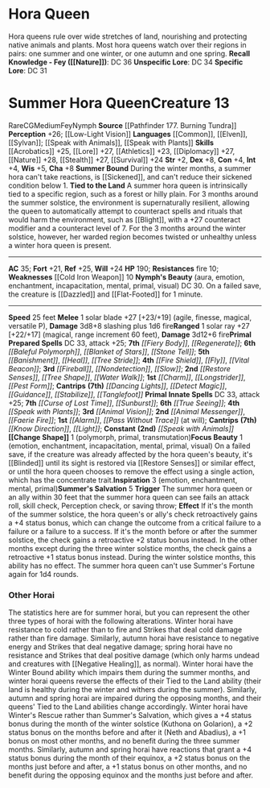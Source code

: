 ﻿---
ac: '35'
alignment: CG
all_resistance: null
burrow_speed: null
charisma: '+8'
climb_speed: null
constitution: '+4'
creature_ability:
- Change Shape
- Focus Beauty
- Inspiration
- Nymph's Beauty
- Summer Bound
- Summer's Salvation
- Tied
- to the Land
creature_family: '[[DATABASE/monsterfamily/Nymph|Nymph]]'
description: 'Hora queens rule over wide stretches of land, nourishing and protecting
  native animals and plants. Most hora queens watch over their regions in pairs: one
  summer and one winter, or one autumn and one spring.<br/><br/><b><u>Recall Knowledge
  - Fey</u> ( [[DATABASE/skill/Nature|Nature]] )</b>: DC 36<br/><b><u>Unspecific Lore</u></b>:
  DC 34<br/><b><u>Specific Lore</u></b>: DC 31<div class="viewbox">{{ viewbox(type=monster,
  id=1814, name=Hora Queen) }}</div><h1 class="title">Summer Hora Queen<span style="margin-left:auto;
  margin-right:0">Creature 13</span></h1><span class="traitrare"> [[DATABASE/trait/Rare|Rare]]
  </span><span class="traitalignment">CG</span><span class="traitsize">Medium</span><span
  class="trait"> [[DATABASE/trait/Fey|Fey]] </span><span class="trait"> [[DATABASE/trait/Nymph|Nymph]]
  </span><br/><b>Source</b> [[DATABASE/source/Pathfinder 177. Burning Tundra|Pathfinder
  #177: Burning Tundra]] <br/><b>Perception</b> +26; [[DATABASE/monsterability/Low-Light
  Vision|low-light vision]] <br/><b>Languages</b> [[DATABASE/language/Common|Common]]
  , [[DATABASE/language/Elven|Elven]] , [[DATABASE/language/Sylvan|Sylvan]] ; [[DATABASE/spell/Speak
  with Animals|speak with animals]] , [[DATABASE/spell/Speak with Plants|speak with
  plants]] <br/><b>Skills</b> [[DATABASE/skill/Acrobatics|Acrobatics]] +25, [[DATABASE/skill/Lore|Astronomy
  Lore]] +27, [[DATABASE/skill/Athletics|Athletics]] +23, [[DATABASE/skill/Diplomacy|Diplomacy]]
  +27, [[DATABASE/skill/Nature|Nature]] +28, [[DATABASE/skill/Stealth|Stealth]] +27,
  [[DATABASE/skill/Survival|Survival]] +24<br/><b>Str</b> +2, <b>Dex</b> +8, <b>Con</b>
  +4, <b>Int</b> +4, <b>Wis</b> +5, <b>Cha</b> +8<br/><b>Summer Bound</b> During the
  winter months, a summer hora can''t take reactions, is [[DATABASE/condition/Sickened|sickened
  1]] , and can''t reduce their sickened condition below 1.<br/><b>Tied to the Land</b>
  A summer hora queen is intrinsically tied to a specific region, such as a forest
  or hilly plain. For 3 months around the summer solstice, the environment is supernaturally
  resilient, allowing the queen to automatically attempt to counteract spells and
  rituals that would harm the environment, such as [[DATABASE/ritual/Blight|blight]]
  , with a +27 counteract modifier and a counteract level of 7. For the 3 months around
  the winter solstice, however, her warded region becomes twisted or unhealthy unless
  a winter hora queen is present.<hr/><b>AC</b> 35; <b>Fort</b> +21, <b>Ref</b> +25,
  <b>Will</b> +24<br/><b>HP</b> 190; <b>Resistances</b> [[DATABASE/trait/Fire|fire]]
  10; <b>Weaknesses</b> [[DATABASE/equipment/Cold Iron Weapon|cold iron]] 10<br/><span
  class="hanging-indent"><b>Nymph''s Beauty</b> ( [[DATABASE/trait/Aura|aura]] , [[DATABASE/trait/Emotion|emotion]]
  , [[DATABASE/trait/Enchantment|enchantment]] , [[DATABASE/trait/Incapacitation|incapacitation]]
  , [[DATABASE/trait/Mental|mental]] , [[DATABASE/trait/Primal|primal]] , [[DATABASE/trait/Visual|visual]]
  ) DC 30.  On a failed save, the creature is [[DATABASE/condition/Dazzled|dazzled]]
  and [[DATABASE/condition/Flat-Footed|flat-footed]] for 1 minute. </span><hr/><b>Speed</b>
  25 feet<br/><span class="hanging-indent"><b>Melee</b> <span aria-label="Single Action"
  class="action" role="img" title="Single Action">[one-action]</span>  solar blade
  +27 [+23/+19] ( [[DATABASE/trait/Agile|agile]] , [[DATABASE/trait/Finesse|finesse]]
  , [[DATABASE/trait/Magical|magical]] , [[DATABASE/trait/Versatile|versatile P]]
  ), <b>Damage</b> 3d8+8 slashing plus 1d6 fire</span><span class="hanging-indent"><b>Ranged</b>
  <span aria-label="Single Action" class="action" role="img" title="Single Action">[one-action]</span>  solar
  ray +27 [+22/+17] ( [[DATABASE/trait/Magical|magical]] , [[DATABASE/trait/Range|range
  increment 60 feet]] ), <b>Damage</b> 3d12+6 fire</span><b>Primal Prepared Spells</b>
  DC 33, attack +25; <b>7th</b> <i> [[DATABASE/spell/Fiery Body|fiery body]] </i>,
  <i> [[DATABASE/spell/Regenerate|regenerate]] </i>; <b>6th</b> <i> [[DATABASE/spell/Baleful
  Polymorph|baleful polymorph]] </i>, <i> [[DATABASE/spell/Blanket of Stars|blanket
  of stars]] </i>, <i> [[DATABASE/spell/Stone Tell|stone tell]] </i>; <b>5th</b> <i>
  [[DATABASE/spell/Banishment|banishment]] </i>, <i> [[DATABASE/spell/Heal|heal]]
  </i>, <i> [[DATABASE/spell/Tree Stride|tree stride]] </i>; <b>4th</b> <i> [[DATABASE/spell/Fire
  Shield|fire shield]] </i>, <i> [[DATABASE/spell/Fly|fly]] </i>, <i> [[DATABASE/spell/Vital
  Beacon|vital beacon]] </i>; <b>3rd</b> <i> [[DATABASE/spell/Fireball|fireball]]
  </i>, <i> [[DATABASE/spell/Nondetection|nondetection]] </i>, <i> [[DATABASE/spell/Slow|slow]]
  </i>; <b>2nd</b> <i> [[DATABASE/spell/Restore Senses|restore senses]] </i>, <i>
  [[DATABASE/spell/Tree Shape|tree shape]] </i>, <i> [[DATABASE/spell/Water Walk|water
  walk]] </i>; <b>1st</b> <i> [[DATABASE/spell/Charm|charm]] </i>, <i> [[DATABASE/spell/Longstrider|longstrider]]
  </i>, <i> [[DATABASE/spell/Pest Form|pest form]] </i>; <b>Cantrips</b> <b>(7th)</b>
  <i> [[DATABASE/spell/Dancing Lights|dancing lights]] </i>, <i> [[DATABASE/spell/Detect
  Magic|detect magic]] </i>, <i> [[DATABASE/spell/Guidance|guidance]] </i>, <i> [[DATABASE/spell/Stabilize|stabilize]]
  </i>, <i> [[DATABASE/spell/Tanglefoot|tanglefoot]] </i><br/><b>Primal Innate Spells</b>
  DC 33, attack +25; <b>7th</b> <i> [[DATABASE/spell/Curse of Lost Time|curse of lost
  time]] </i>, <i> [[DATABASE/spell/Sunburst|sunburst]] </i>; <b>6th</b> <i> [[DATABASE/spell/True
  Seeing|true seeing]] </i>; <b>4th</b> <i> [[DATABASE/spell/Speak with Plants|speak
  with plants]] </i>; <b>3rd</b> <i> [[DATABASE/spell/Animal Vision|animal vision]]
  </i>; <b>2nd</b> <i> [[DATABASE/spell/Animal Messenger|animal messenger]] </i>,
  <i> [[DATABASE/spell/Faerie Fire|faerie fire]] </i>; <b>1st</b> <i> [[DATABASE/spell/Alarm|alarm]]
  </i>, <i> [[DATABASE/spell/Pass Without Trace|pass without trace]] </i> (at will);
  <b>Cantrips</b> <b>(7th)</b> <i> [[DATABASE/spell/Know Direction|know direction]]
  </i>, <i> [[DATABASE/spell/Light|light]] </i>; <b>Constant</b> <b>(2nd)</b> <i>
  [[DATABASE/spell/Speak with Animals|speak with animals]] </i><br/><span class="hanging-indent"><b>
  [[DATABASE/monsterability/Change Shape|Change Shape]] </b> <span aria-label="Single
  Action" class="action" role="img" title="Single Action">[one-action]</span>   (
  [[DATABASE/trait/Polymorph|polymorph]] , [[DATABASE/trait/Primal|primal]] , [[DATABASE/trait/Transmutation|transmutation]]
  )</span><span class="hanging-indent"><b>Focus Beauty</b> <span aria-label="Single
  Action" class="action" role="img" title="Single Action">[one-action]</span>   (
  [[DATABASE/trait/Emotion|emotion]] , [[DATABASE/trait/Enchantment|enchantment]]
  , [[DATABASE/trait/Incapacitation|incapacitation]] , [[DATABASE/trait/Mental|mental]]
  , [[DATABASE/trait/Primal|primal]] , [[DATABASE/trait/Visual|visual]] ) On a failed
  save, if the creature was already affected by the hora queen''s beauty, it''s [[DATABASE/condition/Blinded|blinded]]
  until its sight is restored via [[DATABASE/spell/Restore Senses|restore senses]]
  or similar effect, or until the hora queen chooses to remove the effect using a
  single action, which has the [[DATABASE/trait/Concentrate|concentrate]] trait.</span><span
  class="hanging-indent"><b>Inspiration</b> <span aria-label="Three Actions" class="action"
  role="img" title="Three Actions">[three-actions]</span>   ( [[DATABASE/trait/Emotion|emotion]]
  , [[DATABASE/trait/Enchantment|enchantment]] , [[DATABASE/trait/Mental|mental]]
  , [[DATABASE/trait/Primal|primal]] )</span><span class="hanging-indent"><b>Summer''s
  Salvation</b> <span aria-label="Reaction" class="action" role="img" title="Reaction">[reaction]</span>
  <b>Trigger</b> The summer hora queen or an ally within 30 feet that the summer hora
  queen can see fails an attack roll, skill check, Perception check, or saving throw;
  <b>Effect</b> If it''s the month of the summer solstice, the hora  queen''s or ally''s
  check retroactively gains a +4 status bonus, which can change the outcome from a
  critical failure to a failure or a failure to a success. If it''s the month before
  or after the summer solstice, the check gains a retroactive +2 status bonus instead.
  In the other months except during the three winter solstice months, the check gains
  a retroactive +1 status bonus instead. During the winter solstice months, this ability
  has no effect. The summer hora queen can''t use Summer''s Fortune again for 1d4
  rounds.</span><h3 class="title"><img alt="Sidebar - Advice and Rules" src="Images\Icons\Sidebar_1_AdviceAndRules.png"
  style="height:18px; padding:2px 10px 0px 2px" title="Sidebar - Advice and Rules"/>
  Other Horai</h3>The statistics here are for summer horai, but you can represent
  the other three types of horai with the following alterations. Winter horai have
  resistance to [[DATABASE/trait/Cold|cold]] rather than to [[DATABASE/trait/Fire|fire]]
  and Strikes that deal cold damage rather than fire damage. Similarly, autumn horai
  have resistance to [[DATABASE/trait/Negative|negative]] energy and Strikes that
  deal negative damage; spring horai have no resistance and Strikes that deal positive
  damage (which only harms [[DATABASE/trait/Undead|undead]] and creatures with [[DATABASE/monsterability/Negative
  Healing|negative healing]] , as normal). Winter horai have the Winter Bound ability
  which impairs them during the summer months, and winter horai queens reverse the
  effects of their Tied to the Land ability (their land is healthy during the winter
  and withers during the summer). Similarly, autumn and spring horai are impaired
  during the opposing months, and their queens'' Tied to the Land abilities change
  accordingly. Winter horai have Winter''s Rescue rather than Summer''s Salvation,
  which gives a +4 status bonus during the month of the winter solstice (Kuthona on
  Golarion), a +2 status bonus on the months before and after it (Neth and Abadius),
  a +1 bonus on most other months, and no benefit during the three summer months.
  Similarly, autumn and spring horai have reactions that grant a +4 status bonus during
  the month of their equinox, a +2 status bonus on the months just before and after,
  a +1 status bonus on other months, and no benefit during the opposing equinox and
  the months just before and after.'
dexterity: '+8'
element: null
fly_speed: null
fortitude: '+21'
hardness: null
hp: '190'
id: '1814'
immunity: null
intelligence: '+4'
land_speed: '25'
language:
- '[[DATABASE/language/Common|Common]]'
- '[[DATABASE/language/Elven|Elven]]'
- '[[DATABASE/language/Sylvan|Sylvan]] ; [[DATABASE/spell/Speak with Animals|speak
  with animals]]'
- '[[DATABASE/spell/Speak with Plants|speak with plants]]'
level: '13'
max_speed: '25'
name: Summer Hora Queen
perception: '+26'
rarity: Rare
reflex: '+25'
resistance:
- '[[DATABASE/trait/Fire|fire]] 10'
rus_type_level: null
school: null
sense:
- '[[DATABASE/monsterability/Low-Light Vision|low-light vision]]'
size: Medium
skill:
- '[[DATABASE/skill/Acrobatics|Acrobatics]] +25'
- '[[DATABASE/skill/Lore|Astronomy Lore]] +27'
- '[[DATABASE/skill/Athletics|Athletics]] +23'
- '[[DATABASE/skill/Diplomacy|Diplomacy]] +27'
- '[[DATABASE/skill/Nature|Nature]] +28'
- '[[DATABASE/skill/Stealth|Stealth]] +27'
- '[[DATABASE/skill/Survival|Survival]] +24'
source: '[[DATABASE/source/Pathfinder 177. Burning Tundra|Pathfinder #177: Burning
  Tundra]]'
speed:
- 25 feet
spell:
- '[[DATABASE/spell/Alarm|Alarm]]'
- '[[DATABASE/spell/Animal Messenger|AnimalMessenger]]'
- '[[DATABASE/spell/Animal Vision|Animal Vision]]'
- '[[DATABASE/spell/Baleful Polymorph|Baleful Polymorph]]'
- '[[DATABASE/spell/Banishment|Banishment]]'
- '[[DATABASE/spell/Blanket of Stars|Blanket of Stars]]'
- '[[DATABASE/spell/Charm|Charm]]'
- '[[DATABASE/spell/Curse of Lost Time|Curse ofLost Time]]'
- '[[DATABASE/spell/Dancing Lights|Dancing Lights]]'
- '[[DATABASE/spell/Detect Magic|Detect Magic]]'
- '[[DATABASE/spell/Faerie Fire|Faerie Fire]]'
- '[[DATABASE/spell/Fiery Body|Fiery Body]]'
- '[[DATABASE/spell/Fire Shield|Fire Shield]]'
- '[[DATABASE/spell/Fireball|Fireball]]'
- '[[DATABASE/spell/Fly|Fly]]'
- '[[DATABASE/spell/Guidance|Guidance]]'
- '[[DATABASE/spell/Heal|Heal]]'
- '[[DATABASE/spell/Know Direction|Know Direction]]'
- '[[DATABASE/spell/Light|Light]]'
- '[[DATABASE/spell/Longstrider|Longstrider]]'
- '[[DATABASE/spell/Nondetection|Nondetection]]'
- '[[DATABASE/spell/Pass Without Trace|Pass Without Trace]]'
- '[[DATABASE/spell/Pest Form|Pest Form]]'
- '[[DATABASE/spell/Regenerate|Regenerate]]'
- '[[DATABASE/spell/Restore Senses|Restore Senses]]'
- '[[DATABASE/spell/Slow|Slow]]'
- '[[DATABASE/spell/Speak with Animals|Speak with Animals]]'
- '[[DATABASE/spell/Speak with Plants|Speak with Plants]]'
- '[[DATABASE/spell/Stabilize|Stabilize]]'
- '[[DATABASE/spell/Stone Tell|Stone Tell]]'
- '[[DATABASE/spell/Sunburst|Sunburst]]'
- '[[DATABASE/spell/Tanglefoot|Tanglefoot]]'
- '[[DATABASE/spell/Tree Shape|Tree Shape]]'
- '[[DATABASE/spell/Tree Stride|Tree Stride]]'
- '[[DATABASE/spell/True Seeing|TrueSeeing]]'
- '[[DATABASE/spell/Vital Beacon|Vital Beacon]]'
- '[[DATABASE/spell/Water Walk|Water Walk]]'
strength: '+2'
strength_req: '2'
strongest_save:
- Reflex
swim_speed: null
trait:
- '[[DATABASE/trait/Fey|Fey]]'
- '[[DATABASE/trait/Nymph|Nymph]]'
- '[[DATABASE/trait/Rare|Rare]]'
type: Creature
vision: Low-light vision
weakest_save:
- Fortitude
weakness:
- '[[DATABASE/equipment/Cold Iron Weapon|cold iron]] 10'
will: '+24'
wisdom: '+5'

---
# Hora Queen

Hora queens rule over wide stretches of land, nourishing and protecting native animals and plants. Most hora queens watch over their regions in pairs: one summer and one winter, or one autumn and one spring.
**Recall Knowledge - Fey ([[Nature]])**: DC 36
**Unspecific Lore**: DC 34
**Specific Lore**: DC 31

# Summer Hora Queen<span class="item-type">Creature 13</span>

<span class="trait-rare item-trait">Rare</span><span class="trait-alignment item-trait">CG</span><span class="trait-size item-trait">Medium</span><span class="item-trait">Fey</span><span class="item-trait">Nymph</span>
**Source** [[Pathfinder 177. Burning Tundra]]
**Perception** +26; [[Low-Light Vision]]
**Languages** [[Common]], [[Elven]], [[Sylvan]]; [[Speak with Animals]], [[Speak with Plants]]
**Skills** [[Acrobatics]] +25, [[Lore]] +27, [[Athletics]] +23, [[Diplomacy]] +27, [[Nature]] +28, [[Stealth]] +27, [[Survival]] +24
**Str** +2, **Dex** +8, **Con** +4, **Int** +4, **Wis** +5, **Cha** +8
**Summer Bound** During the winter months, a summer hora can't take reactions, is [[Sickened]], and can't reduce their sickened condition below 1.
**Tied to the Land** A summer hora queen is intrinsically tied to a specific region, such as a forest or hilly plain. For 3 months around the summer solstice, the environment is supernaturally resilient, allowing the queen to automatically attempt to counteract spells and rituals that would harm the environment, such as [[Blight]], with a +27 counteract modifier and a counteract level of 7. For the 3 months around the winter solstice, however, her warded region becomes twisted or unhealthy unless a winter hora queen is present.

---
**AC** 35; **Fort** +21, **Ref** +25, **Will** +24
**HP** 190; **Resistances** fire 10; **Weaknesses** [[Cold Iron Weapon]] 10
<span class="in-box-ability">**Nymph's Beauty** (aura, emotion, enchantment, incapacitation, mental, primal, visual) DC 30. On a failed save, the creature is [[Dazzled]] and [[Flat-Footed]] for 1 minute. </span>

---
**Speed** 25 feet
<span class="in-box-ability">**Melee** <span class="action-icon">1</span> solar blade +27 [+23/+19] (agile, finesse, magical, versatile P), **Damage** 3d8+8 slashing plus 1d6 fire</span><span class="in-box-ability">**Ranged** <span class="action-icon">1</span> solar ray +27 [+22/+17] (magical, range increment 60 feet), **Damage** 3d12+6 fire</span>**Primal Prepared Spells** DC 33, attack +25; **7th** _[[Fiery Body]]_, _[[Regenerate]]_; **6th** _[[Baleful Polymorph]]_, _[[Blanket of Stars]]_, _[[Stone Tell]]_; **5th** _[[Banishment]]_, _[[Heal]]_, _[[Tree Stride]]_; **4th** _[[Fire Shield]]_, _[[Fly]]_, _[[Vital Beacon]]_; **3rd** _[[Fireball]]_, _[[Nondetection]]_, _[[Slow]]_; **2nd** _[[Restore Senses]]_, _[[Tree Shape]]_, _[[Water Walk]]_; **1st** _[[Charm]]_, _[[Longstrider]]_, _[[Pest Form]]_; **Cantrips** **(7th)** _[[Dancing Lights]]_, _[[Detect Magic]]_, _[[Guidance]]_, _[[Stabilize]]_, _[[Tanglefoot]]_
**Primal Innate Spells** DC 33, attack +25; **7th** _[[Curse of Lost Time]]_, _[[Sunburst]]_; **6th** _[[True Seeing]]_; **4th** _[[Speak with Plants]]_; **3rd** _[[Animal Vision]]_; **2nd** _[[Animal Messenger]]_, _[[Faerie Fire]]_; **1st** _[[Alarm]]_, _[[Pass Without Trace]]_ (at will); **Cantrips** **(7th)** _[[Know Direction]]_, _[[Light]]_; **Constant** **(2nd)** _[[Speak with Animals]]_
<span class="in-box-ability">**[[Change Shape]]** <span class="action-icon">1</span> (polymorph, primal, transmutation)</span><span class="in-box-ability">**Focus Beauty** <span class="action-icon">1</span> (emotion, enchantment, incapacitation, mental, primal, visual) On a failed save, if the creature was already affected by the hora queen's beauty, it's [[Blinded]] until its sight is restored via [[Restore Senses]] or similar effect, or until the hora queen chooses to remove the effect using a single action, which has the concentrate trait.</span><span class="in-box-ability">**Inspiration** <span class="action-icon">3</span> (emotion, enchantment, mental, primal)</span><span class="in-box-ability">**Summer's Salvation** <span class="action-icon">5</span> **Trigger** The summer hora queen or an ally within 30 feet that the summer hora queen can see fails an attack roll, skill check, Perception check, or saving throw; **Effect** If it's the month of the summer solstice, the hora queen's or ally's check retroactively gains a +4 status bonus, which can change the outcome from a critical failure to a failure or a failure to a success. If it's the month before or after the summer solstice, the check gains a retroactive +2 status bonus instead. In the other months except during the three winter solstice months, the check gains a retroactive +1 status bonus instead. During the winter solstice months, this ability has no effect. The summer hora queen can't use Summer's Fortune again for 1d4 rounds.</span>

###  Other Horai

The statistics here are for summer horai, but you can represent the other three types of horai with the following alterations. Winter horai have resistance to cold rather than to fire and Strikes that deal cold damage rather than fire damage. Similarly, autumn horai have resistance to negative energy and Strikes that deal negative damage; spring horai have no resistance and Strikes that deal positive damage (which only harms undead and creatures with [[Negative Healing]], as normal). Winter horai have the Winter Bound ability which impairs them during the summer months, and winter horai queens reverse the effects of their Tied to the Land ability (their land is healthy during the winter and withers during the summer). Similarly, autumn and spring horai are impaired during the opposing months, and their queens' Tied to the Land abilities change accordingly. Winter horai have Winter's Rescue rather than Summer's Salvation, which gives a +4 status bonus during the month of the winter solstice (Kuthona on Golarion), a +2 status bonus on the months before and after it (Neth and Abadius), a +1 bonus on most other months, and no benefit during the three summer months. Similarly, autumn and spring horai have reactions that grant a +4 status bonus during the month of their equinox, a +2 status bonus on the months just before and after, a +1 status bonus on other months, and no benefit during the opposing equinox and the months just before and after.